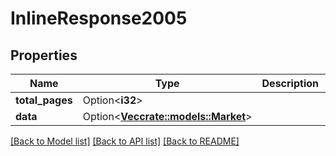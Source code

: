 # InlineResponse2005

## Properties

Name | Type | Description | Notes
------------ | ------------- | ------------- | -------------
**total_pages** | Option<**i32**> |  | [optional]
**data** | Option<[**Vec<crate::models::Market>**](Market.md)> |  | [optional]

[[Back to Model list]](../solanabeach_api.wiki/Home.md#documentation-for-models) [[Back to API list]](../solanabeach_api.wiki/Home.md#documentation-for-api-endpoints) [[Back to README]](../solanabeach_api.wiki/Home.md)



